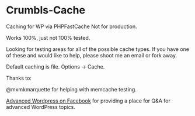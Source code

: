 # Crumbls-Cache
Caching for WP via PHPFastCache
Not for production.

Works 100%, just not 100% tested.

Looking for testing areas for all of the possible cache types.  If you have one of these and would like to help, please shoot me an email or fork away.  

Default caching is file.  Options -> Cache.

Thanks to:

@mxmkmarquette for helping with memcache testing.

[Advanced Wordpress on Facebook](https://www.facebook.com/groups/advancedwp/) for providing a place for Q&A for advanced WordPress topics.
